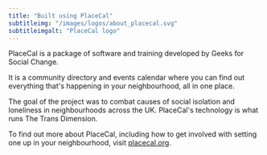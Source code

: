 ```yaml
---
title: "Built using PlaceCal"
subtitleimg: "/images/logos/about_placecal.svg"
subtitleimgalt: "PlaceCal logo"
---
```


PlaceCal is a package of software and training developed by Geeks for Social Change.

It is a community directory and events calendar where you can find out everything that's happening in your neighbourhood, all in one place.

The goal of the project was to combat causes of social isolation and loneliness in neighbourhoods across the UK. PlaceCal's technology is what runs The Trans Dimension.

To find out more about PlaceCal, including how to get involved with setting one up in your neighbourhood, visit [placecal.org](https://placecal.org).
